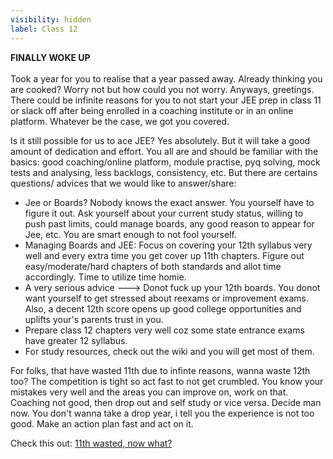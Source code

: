 ```yaml
---
visibility: hidden
label: Class 12
---
```


**FINALLY WOKE UP**<br><br>
Took a year for you to realise that a year passed away. Already thinking you are cooked? Worry not but how could you not worry. Anyways, greetings. There could be infinite reasons for you to not start your JEE prep in class 11 or slack off after being enrolled in a coaching institute or in an online platform. Whatever be the case, we got you covered. 

Is it still possible for us to ace JEE? Yes absolutely. But it will take a good amount of dedication and effort. You all are and should be familiar with the basics: good coaching/online platform, module practise, pyq solving, mock tests and analysing, less backlogs, consistency, etc. But there are certains questions/ advices that we would like to answer/share:
<br>

- Jee or Boards? Nobody knows the exact answer. You yourself have to figure it out. Ask yourself about your current study status, willing to push past limits, could manage boards, any good reason to appear for Jee, etc. You are smart enough to not fool yourself.
- Managing Boards and JEE: Focus on covering your 12th syllabus very well and every extra time you get cover up 11th chapters. Figure out easy/moderate/hard chapters of both standards and allot time accordingly. Time to utilize time homie. 
- A very serious advice ---> Donot fuck up your 12th boards. You donot want yourself to get stressed about reexams or improvement exams. Also, a decent 12th score opens up good college opportunities and uplifts your's parents trust in you. 
- Prepare class 12 chapters very well coz some state entrance exams have greater 12 syllabus.
- For study resources, check out the wiki and you will get most of them.

For folks, that have wasted 11th due to infinte reasons, wanna waste 12th too? The competition is tight so act fast to not get crumbled. You know your mistakes very well and the areas you can improve on, work on that. Coaching not good, then drop out and self study or vice versa. Decide man now. You don't wanna take a drop year, i tell you the experience is not too good. Make an action plan fast and act on it. <BR>

Check this out: [11th wasted, now what? ](https://www.reddit.com/r/JEENEETards/comments/qv02yu/11th_wasted_what_do_i_do_now/)<br>


